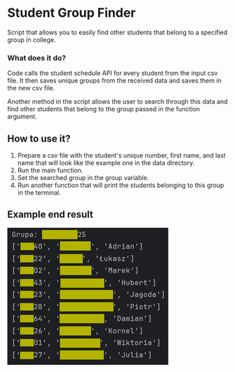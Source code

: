 # Student Group Finder

Script that allows you to easily find other students that belong to a specified group in college.

### What does it do?
Code calls the student schedule API for every student from the input csv file. It then saves unique groups from the received data and saves them in the new csv file.

Another method in the script allows the user to search through this data and find other students that belong to the group passed in the function argument.

## How to use it?
1. Prepare a csv file with the student's unique number, first name, and last name that will look like the example one in the data directory.
2. Run the main function.
3. Set the searched group in the group variable.
4. Run another function that will print the students belonging to this group in the terminal.

## Example end result
![example_end_result](screenshots/screenshot1.png)
